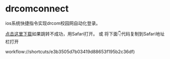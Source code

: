 # drcomconnect
ios系统快捷指令实现drcom校园网自动化登录。

[点击这里下载](https://www.icloud.com/shortcuts/e3b3505d7b03419d88653f195b2c36df)如果跳转不成功，用Safari打开。
或
将下面👇代码复制到Safari地址栏打开

workflow://shortcuts/e3b3505d7b03419d88653f195b2c36df)

